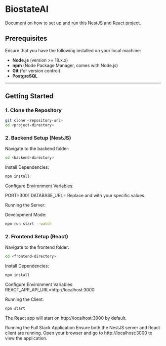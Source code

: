 # BiostateAI

Document on how to set up and run this NestJS and React project.

## Prerequisites

Ensure that you have the following installed on your local machine:

- **Node.js** (version >= 18.x.x)
- **npm** (Node Package Manager, comes with Node.js)
- **Git** (for version control)
- **PostgreSQL**

---

## Getting Started

### 1. Clone the Repository

```bash
git clone <repository-url>
cd <project-directory>
```

### 2. Backend Setup (NestJS)

Navigate to the backend folder:

```bash
cd <backend-directory>
```

Install Dependencies:

```bash
npm install
```

Configure Environment Variables:

PORT=3001
DATABASE_URL=<your-database-url>
Replace <your-database-url> and <your-jwt-secret> with your specific values.

Running the Server:

Development Mode:

```bash
npm run start --watch
```

### 2. Frontend Setup (React)

Navigate to the frontend folder:

```bash
cd <frontend-directory>
```

Install Dependencies:

```bash
npm install
```

Configure Environment Variables:
REACT_APP_API_URL=http://localhost:3000

Running the Client:

```bash
npm start
```

The React app will start on http://localhost:3000 by default.

Running the Full Stack Application
Ensure both the NestJS server and React client are running.
Open your browser and go to http://localhost:3000 to view the application.
